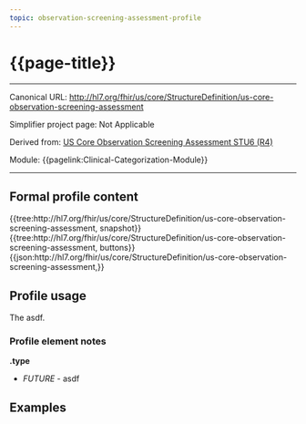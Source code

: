 ```yaml
---
topic: observation-screening-assessment-profile
---
```


# {{page-title}}

---

Canonical URL: http://hl7.org/fhir/us/core/StructureDefinition/us-core-observation-screening-assessment

Simplifier project page: Not Applicable

Derived from: [US Core Observation Screening Assessment STU6 (R4)](https://hl7.org/fhir/us/core/StructureDefinition-us-core-observation-screening-assessment.html)

Module:  {{pagelink:Clinical-Categorization-Module}}

---

## Formal profile content
<tabs>
	<tab title="Tree snapshot">
		{{tree:http://hl7.org/fhir/us/core/StructureDefinition/us-core-observation-screening-assessment, snapshot}}
	</tab>
	<tab title="Tree, diff/hybrid/snapshot">
		{{tree:http://hl7.org/fhir/us/core/StructureDefinition/us-core-observation-screening-assessment, buttons}}
	</tab>
	<tab title="JSON">
		{{json:http://hl7.org/fhir/us/core/StructureDefinition/us-core-observation-screening-assessment,}}
	</tab>
</tabs>

## Profile usage

The asdf.

### Profile element notes

**.type**
- *FUTURE* - asdf

## Examples

